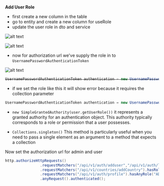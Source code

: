 **Add User Role**
* first create a new column in the table
* go to entity and create a new column for useRole
* update the user role in dto and service

![alt text](https://i.ibb.co/g3xVSLv/image.png)

![alt text](https://i.ibb.co/qCpsBzC/image.png)

* now for authorization url we've supply the role in to `UsernamePasswordAuthenticationToken`

![alt text](https://i.ibb.co/9T95LjG/image.png)


<strike>

```java
UsernamePasswordAuthenticationToken authentication = new UsernamePasswordAuthenticationToken(user,"null",user.getUserRole());
```
</strike>

* if we set the role like this it will show error because it requires the collection parameter

```java
UsernamePasswordAuthenticationToken authentication = new UsernamePasswordAuthenticationToken(user,"null", Collections.singleton(new SimpleGrantedAuthority(user.getUserRole())));
```

* `new SimpleGrantedAuthority(user.getUserRole())` it represents a granted authority for an authentication object. This authority typically corresponds to a role or permission that a user possesses. 

* `Collections.singleton()` This method is particularly useful when you need to pass a single element as an argument to a method that expects a collection

Now set the authorization url for admin and user

```java
http.authorizeHttpRequests()
                .requestMatchers("/api/v1/auth/adduser","/api/v1/auth/login").permitAll()
                .requestMatchers("/api/v1/countries/addCountry").hasRole("ADMIN")
                .requestMatchers("/api/v1/auth/profile").hasAnyRole("ADMIN","USER")
                .anyRequest().authenticated();
```